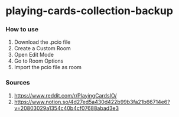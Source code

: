 # playing-cards-collection-backup

### How to use
1. Download  the .pcio file
2. Create a Custom Room
3. Open Edit Mode
4. Go to Room Options
5. Import the pcio file as room

### Sources
1. https://www.reddit.com/r/PlayingCardsIO/
2. https://www.notion.so/4d27ed5a430d422b99b3fa21b66714e6?v=20803029a1354c40b4cf07688abad3e3